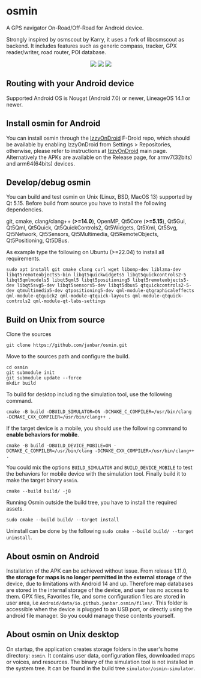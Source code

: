 # osmin
A GPS navigator On-Road/Off-Road for Android device.

Strongly inspired by osmscout by Karry, it uses a fork of libosmscout as backend. It includes features such as generic compass, tracker, GPX reader/writer, road router, POI database.

<p align="center">
  <img src="https://github.com/janbar/osmin/raw/master/screenshots/tracking.png"/>
  <img src="https://github.com/janbar/osmin/raw/master/screenshots/informations.png"/>
  <img src="https://github.com/janbar/osmin/raw/master/screenshots/routing.png"/>
<p>

## Routing with your Android device
Supported Android OS is Nougat (Android 7.0) or newer, LineageOS 14.1 or newer.

## Install osmin for Android
You can install osmin through the [IzzyOnDroid](https://apt.izzysoft.de/fdroid/index/apk/io.github.janbar.osmin) F-Droid repo, which should be available by enabling IzzyOnDroid from Settings > Repositories, otherwise, please refer to instructions at [IzzyOnDroid](https://apt.izzysoft.de/fdroid/) main page.
Alternatively the APKs are available on the Release page, for armv7(32bits) and arm64(64bits) devices.

## Develop/debug osmin
You can build and test osmin on Unix (Linux, BSD, MacOS 13) supported by Qt 5.15. Before build from source you have to install the following dependencies.

git, cmake, clang/clang++ (**>=14.0**), OpenMP, Qt5Core (**>=5.15**), Qt5Gui, Qt5Qml, Qt5Quick, Qt5QuickControls2, Qt5Widgets, Qt5Xml, Qt5Svg, Qt5Network, Qt5Sensors, Qt5Multimedia, Qt5RemoteObjects, Qt5Positioning, Qt5DBus.

As example type the following on Ubuntu (>=22.04) to install all requirements.
```
sudo apt install git cmake clang curl wget libomp-dev liblzma-dev libqt5remoteobjects5-bin libqt5quickwidgets5 libqt5quickcontrols2-5 libqt5qmlmodels5 libqt5qml5 libqt5positioning5 libqt5remoteobjects5-dev libqt5svg5-dev libqt5sensors5-dev libqt5dbus5 qtquickcontrols2-5-dev qtmultimedia5-dev qtpositioning5-dev qml-module-qtgraphicaleffects qml-module-qtquick2 qml-module-qtquick-layouts qml-module-qtquick-controls2 qml-module-qt-labs-settings
```

## Build on Unix from source

Clone the sources
```
git clone https://github.com/janbar/osmin.git
```
Move to the sources path and configure the build.
```
cd osmin
git submodule init
git submodule update --force
mkdir build
```
To build for desktop including the simulation tool, use the following command.
```
cmake -B build -DBUILD_SIMULATOR=ON -DCMAKE_C_COMPILER=/usr/bin/clang -DCMAKE_CXX_COMPILER=/usr/bin/clang++ .
```
If the target device is a mobile, you should use the following command to **enable behaviors for mobile**.
```
cmake -B build -DBUILD_DEVICE_MOBILE=ON -DCMAKE_C_COMPILER=/usr/bin/clang -DCMAKE_CXX_COMPILER=/usr/bin/clang++ .
```
You could mix the options `BUILD_SIMULATOR` and `BUILD_DEVICE_MOBILE` to test the behaviors for mobile device with the simulation tool.
Finally build it to make the target binary `osmin`.
```
cmake --build build/ -j8
```
Running Osmin outside the build tree, you have to install the required assets. 
```
sudo cmake --build build/ --target install
```
Uninstall can be done by the following `sudo cmake --build build/ --target uninstall`.

## About osmin on Android

Installation of the APK can be achieved without issue. From release 1.11.0, **the storage for maps is no longer permitted in the external storage** of the device, due to limitations with Android 14 and up. Therefore map databases are stored in the internal storage of the device, and user has no access to them. GPX files, Favorites file, and some configuration files are stored in user area, i.e `Android/data/io.github.janbar.osmin/files/`. This folder is accessible when the device is plugged to an USB port, or directly using the android file manager. So you could manage these contents yourself.

## About osmin on Unix desktop

On startup, the application creates storage folders in the user's home directory: `osmin`. It contains user data, configuration files, downloaded maps or voices, and resources.
The binary of the simulation tool is not installed in the system tree. It can be found in the build tree `simulator/osmin-simulator`.

